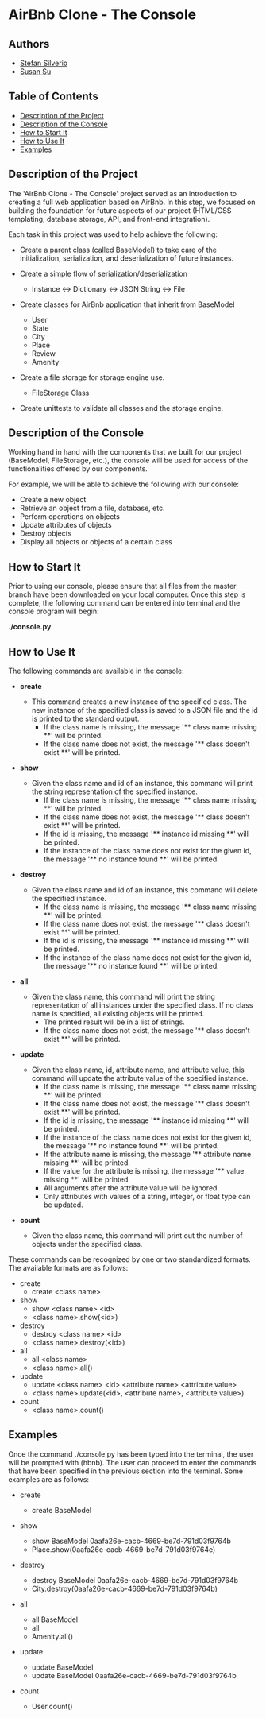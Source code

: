 # AirBnb Clone - The Console

## Authors
* [Stefan Silverio](494@holbertonschool.com)
* [Susan Su](susansu.software@gmail.com)

## Table of Contents

- [Description of the Project](#description-of-the-project)
- [Description of the Console](#description-of-the-console)
- [How to Start It](#how-to-start-it)
- [How to Use It](#how-to-use-it)
- [Examples](#examples)

## Description of the Project

The 'AirBnb Clone - The Console' project served as an introduction to creating a full web application based on AirBnb. In this step, we focused on building the foundation for future aspects of our project (HTML/CSS templating, database storage, API, and front-end integration). 

Each task in this project was used to help achieve the following:

* Create a parent class (called BaseModel) to take care of the initialization, serialization, and deserialization of future instances.

* Create a simple flow of serialization/deserialization
	* Instance <-> Dictionary <-> JSON String <-> File

* Create classes for AirBnb application that inherit from BaseModel
	* User
	* State
	* City
	* Place
	* Review
	* Amenity

* Create a file storage for storage engine use.
	* FileStorage Class

* Create unittests to validate all classes and the storage engine.

## Description of the Console

Working hand in hand with the components that we built for our project (BaseModel, FileStorage, etc.), the console will be used for access of the functionalities offered by our components. 

For example, we will be able to achieve the following with our console:

* Create a new object
* Retrieve an object from a file, database, etc.
* Perform operations on objects
* Update attributes of objects
* Destroy objects
* Display all objects or objects of a certain class

## How to Start It

Prior to using our console, please ensure that all files from the master branch have been downloaded on your local computer. Once this step is complete, the following command can be entered into terminal and the console program will begin:

**./console.py**

## How to Use It

The following commands are available in the console:

* **create**
	* This command creates a new instance of the specified class. The new instance of the specified class is saved to a JSON file and the id is printed to the standard output. 
		* If the class name is missing, the message '\*\* class name missing \*\*' will be printed.
		* If the class name does not exist, the message '\*\* class doesn't exist \*\*' will be printed.

* **show**
	* Given the class name and id of an instance, this command will print the string representation of the specified instance. 
		* If the class name is missing, the message '\*\* class name missing \*\*' will be printed.
		* If the class name does not exist, the message '\*\* class doesn't exist \*\*' will be printed.
		* If the id is missing, the message '\*\* instance id missing \*\*' will be printed.
		* If the instance of the class name does not exist for the given id, the message '\*\* no instance found \*\*' will be printed.

* **destroy**
	* Given the class name and id of an instance, this command will delete the specified instance.
		* If the class name is missing, the message '\*\* class name missing \*\*' will be printed.
		* If the class name does not exist, the message '\*\* class doesn't exist \*\*' will be printed.
		* If the id is missing, the message '\*\* instance id missing \*\*' will be printed.
		* If the instance of the class name does not exist for the given id, the message '\*\* no instance found \*\*' will be printed.

* **all**
	* Given the class name, this command will print the string representation of all instances under the specified class. If no class name is specified, all existing objects will be printed. 
		* The printed result will be in a list of strings.
		* If the class name does not exist, the message '\*\* class doesn't exist \*\*' will be printed. 

* **update**
	* Given the class name, id, attribute name, and attribute value, this command will update the attribute value of the specified instance. 	
		* If the class name is missing, the message '\*\* class name missing \*\*' will be printed.
		* If the class name does not exist, the message '\*\* class doesn't exist \*\*' will be printed.
		* If the id is missing, the message '\*\* instance id missing \*\*' will be printed.
		* If the instance of the class name does not exist for the given id, the message '\*\* no instance found \*\*' will be printed.
		* If the attribute name is missing, the message '\*\* attribute name missing \*\*' will be printed.
		* If the value for the attribute is missing, the message '\*\* value missing \*\*' will be printed.
		* All arguments after the attribute value will be ignored.
		* Only attributes with values of a string, integer, or float type can be updated. 
* **count**
	* Given the class name, this command will print out the number of objects under the specified class. 

These commands can be recognized by one or two standardized formats. The available formats are as follows:

* create
	* create \<class name\>
* show
	* show \<class name\> \<id\>
	* \<class name\>.show(\<id\>)
* destroy
	* destroy \<class name\> \<id\>
	* \<class name\>.destroy(\<id\>)
* all
	* all \<class name\>
	* \<class name\>.all()
* update
	* update \<class name\> \<id\> \<attribute name\> \<attribute value\>
	* \<class name\>.update(\<id\>, \<attribute name\>, \<attribute value\>)
* count
	* \<class name\>.count()

## Examples

Once the command ./console.py has been typed into the terminal, the user will be prompted with (hbnb). The user can proceed to enter the commands that have been specified in the previous section into the terminal. Some examples are as follows:

* create
	* create BaseModel

* show
	* show BaseModel 0aafa26e-cacb-4669-be7d-791d03f9764b
	* Place.show(0aafa26e-cacb-4669-be7d-791d03f9764e)
* destroy
	* destroy BaseModel 0aafa26e-cacb-4669-be7d-791d03f9764b
	* City.destroy(0aafa26e-cacb-4669-be7d-791d03f9764b)
* all
	* all BaseModel
	* all
	* Amenity.all()
* update
	* update BaseModel
	* update BaseModel 0aafa26e-cacb-4669-be7d-791d03f9764b
* count
	* User.count()
